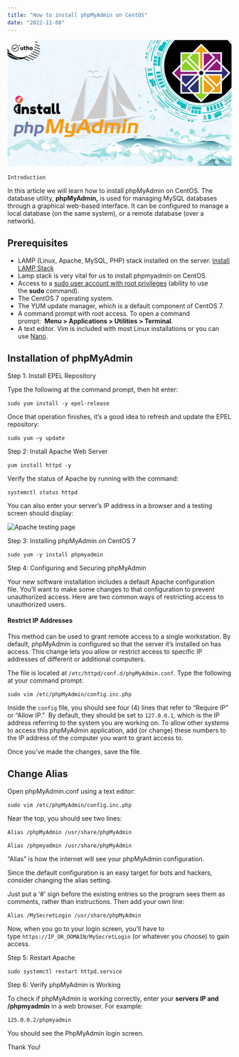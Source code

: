 ```yaml
---
title: "How to install phpMyAdmin on CentOS"
date: "2022-11-08"
---
```


![](images/How-to-install-phpMyAdmin-on-CentOS_utho.jpg)

```
Introduction
```
In this article we will learn how to install phpMyAdmin on CentOS. The database utility, **phpMyAdmin,** is used for managing MySQL databases through a graphical web-based interface. It can be configured to manage a local database (on the same system), or a remote database (over a network).

## Prerequisites

- LAMP (Linux, Apache, MySQL, PHP) stack installed on the server. [Install LAMP Stack](https://utho.com/docs/tutorial/installation-of-lamp-stack-on-centos-7/)
- Lamp stack is very vital for us to install phpmyadmin on CentOS.
- Access to a [sudo user account with root privileges](https://phoenixnap.com/kb/how-to-create-add-sudo-user-centos) (ability to use the **sudo** command).
- The CentOS 7 operating system.
- The YUM update manager, which is a default component of CentOS 7.
- A command prompt with root access. To open a command prompt:  **Menu > Applications > Utilities > Terminal**.
- A text editor. Vim is included with most Linux installations or you can use [Nano](https://phoenixnap.com/kb/use-nano-text-editor-commands-linux).

## Installation of phpMyAdmin

Step 1: Install EPEL Repository

Type the following at the command prompt, then hit enter:

```
sudo yum install -y epel-release
```

Once that operation finishes, it’s a good idea to refresh and update the EPEL repository:

```
sudo yum –y update
```

Step 2: Install Apache Web Server

```
yum install httpd -y
```

Verify the status of Apache by running with the command:

```
systemctl status httpd
```

You can also enter your server’s IP address in a browser and a testing screen should display:

![Apache testing page
](images/verify-apache-service-min.png)

Step 3: Installing phpMyAdmin on CentOS 7

```
sudo yum -y install phpmyadmin
```

Step 4: Configuring and Securing phpMyAdmin

Your new software installation includes a default Apache configuration file. You’ll want to make some changes to that configuration to prevent unauthorized access. Here are two common ways of restricting access to unauthorized users.

#### Restrict IP Addresses

This method can be used to grant remote access to a single workstation. By default, phpMyAdmin is configured so that the server it’s installed on has access. This change lets you allow or restrict access to specific IP addresses of different or additional computers.

The file is located at `/etc/httpd/conf.d/phpMyAdmin.conf`. Type the following at your command prompt:

```
sudo vim /etc/phpMyAdmin/config.inc.php
```

Inside the `config` file, you should see four (4) lines that refer to “Require IP” or “Allow IP.”  By default, they should be set to `127.0.0.1`, which is the IP address referring to the system you are working on. To allow other systems to access this phpMyAdmin application, add (or change) these numbers to the IP address of the computer you want to grant access to.

Once you’ve made the changes, save the file.

## Change Alias

Open phpMyAdmin.conf using a text editor:

```
sudo vim /etc/phpMyAdmin/config.inc.php
```

Near the top, you should see two lines:

```
Alias /phpMyAdmin /usr/share/phpMyAdmin
```

```
Alias /phpmyadmin /usr/share/phpMyAdmin
```

“Alias” is how the internet will see your phpMyAdmin configuration.

Since the default configuration is an easy target for bots and hackers, consider changing the alias setting. 

Just put a ‘#’ sign before the existing entries so the program sees them as comments, rather than instructions. Then add your own line:

```
Alias /MySecretLogin /usr/share/phpMyAdmin
```

Now, when you go to your login screen, you’ll have to type `https://IP_OR_DOMAIN/MySecretLogin` (or whatever you choose) to gain access.

Step 5: Restart Apache

```
sudo systemctl restart httpd.service
```

Step 6: Verify phpMyAdmin is Working

To check if phpMyAdmin is working correctly, enter your **servers IP and /phpmyadmin** in a web browser. For example:

```
125.0.0.2/phpmyadmin
```

You should see the PhpMyAdmin login screen.

Thank You!
